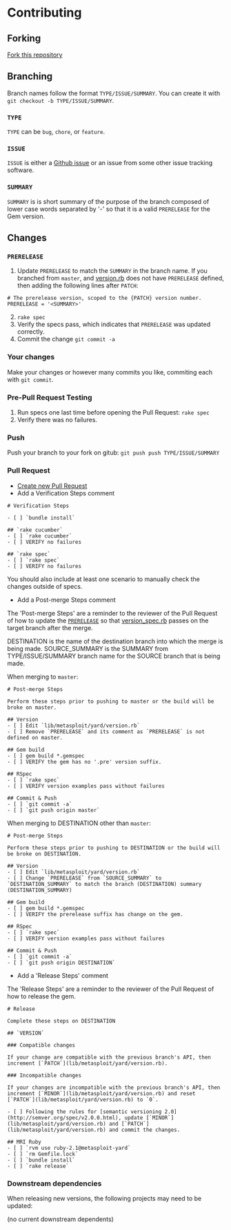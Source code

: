 # Contributing

## Forking

[Fork this repository](https://github.com/rapid7/metasploit-yard/fork)

## Branching

Branch names follow the format `TYPE/ISSUE/SUMMARY`.  You can create it with `git checkout -b TYPE/ISSUE/SUMMARY`.

### `TYPE`

`TYPE` can be `bug`, `chore`, or `feature`.

### `ISSUE`

`ISSUE` is either a [Github issue](https://github.com/rapid7/metasploit-yard/issues) or an issue from some other
issue tracking software.

### `SUMMARY`

`SUMMARY` is is short summary of the purpose of the branch composed of lower case words separated by '-' so that it is a valid `PRERELEASE` for the Gem version.

## Changes

### `PRERELEASE`

1. Update `PRERELEASE` to match the `SUMMARY` in the branch name.  If you branched from `master`, and [version.rb](lib/metasploit/yard/version.rb) does not have `PRERELEASE` defined, then adding the following lines after `PATCH`: 
```
# The prerelease version, scoped to the {PATCH} version number.
PRERELEASE = '<SUMMARY>'
```
2. `rake spec`
3.  Verify the specs pass, which indicates that `PRERELEASE` was updated correctly.
4. Commit the change `git commit -a`

### Your changes

Make your changes or however many commits you like, commiting each with `git commit`.

### Pre-Pull Request Testing

1. Run specs one last time before opening the Pull Request: `rake spec`
2. Verify there was no failures.

### Push

Push your branch to your fork on gitub: `git push push TYPE/ISSUE/SUMMARY`

### Pull Request

* [Create new Pull Request](https://github.com/rapid7/metasploit-yard/compare/)
* Add a Verification Steps comment

```
# Verification Steps

- [ ] `bundle install`

## `rake cucumber`
- [ ] `rake cucumber`
- [ ] VERIFY no failures

## `rake spec`
- [ ] `rake spec`
- [ ] VERIFY no failures
```
You should also include at least one scenario to manually check the changes outside of specs.

* Add a Post-merge Steps comment

The 'Post-merge Steps' are a reminder to the reviewer of the Pull Request of how to update the [`PRERELEASE`](lib/metasploit/yard/version.rb) so that [version_spec.rb](spec/lib/metasploit/yard/version_spec.rb) passes on the target branch after the merge.

DESTINATION is the name of the destination branch into which the merge is being made.  SOURCE_SUMMARY is the SUMMARY from TYPE/ISSUE/SUMMARY branch name for the SOURCE branch that is being made.

When merging to `master`:

```
# Post-merge Steps

Perform these steps prior to pushing to master or the build will be broke on master.

## Version
- [ ] Edit `lib/metasploit/yard/version.rb`
- [ ] Remove `PRERELEASE` and its comment as `PRERELEASE` is not defined on master.

## Gem build
- [ ] gem build *.gemspec
- [ ] VERIFY the gem has no '.pre' version suffix.

## RSpec
- [ ] `rake spec`
- [ ] VERIFY version examples pass without failures

## Commit & Push
- [ ] `git commit -a`
- [ ] `git push origin master`
```

When merging to DESTINATION other than `master`:

```
# Post-merge Steps

Perform these steps prior to pushing to DESTINATION or the build will be broke on DESTINATION.

## Version
- [ ] Edit `lib/metasploit/yard/version.rb`
- [ ] Change `PRERELEASE` from `SOURCE_SUMMARY` to `DESTINATION_SUMMARY` to match the branch (DESTINATION) summary (DESTINATION_SUMMARY)

## Gem build
- [ ] gem build *.gemspec
- [ ] VERIFY the prerelease suffix has change on the gem.

## RSpec
- [ ] `rake spec`
- [ ] VERIFY version examples pass without failures

## Commit & Push
- [ ] `git commit -a`
- [ ] `git push origin DESTINATION`
```

* Add a 'Release Steps' comment

The 'Release Steps' are a reminder to the reviewer of the Pull Request of how to release the gem.

```
# Release

Complete these steps on DESTINATION

## `VERSION`

### Compatible changes

If your change are compatible with the previous branch's API, then increment [`PATCH`](lib/metasploit/yard/version.rb).

### Incompatible changes

If your changes are incompatible with the previous branch's API, then increment [`MINOR`](lib/metasploit/yard/version.rb) and reset [`PATCH`](lib/metasploit/yard/version.rb) to `0`.

- [ ] Following the rules for [semantic versioning 2.0](http://semver.org/spec/v2.0.0.html), update [`MINOR`](lib/metasploit/yard/version.rb) and [`PATCH`](lib/metasploit/yard/version.rb) and commit the changes.

## MRI Ruby
- [ ] `rvm use ruby-2.1@metasploit-yard`
- [ ] `rm Gemfile.lock`
- [ ] `bundle install`
- [ ] `rake release`
```

### Downstream dependencies

When releasing new versions, the following projects may need to be updated:

(no current downstream dependents)
